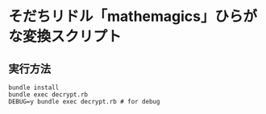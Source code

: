 # そだちリドル「mathemagics」ひらがな変換スクリプト

## 実行方法

```
bundle install
bundle exec decrypt.rb
DEBUG=y bundle exec decrypt.rb # for debug
```
